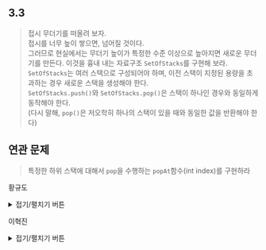 ## 3.3  

> 접시 무더기를 떠올려 보자.  
> 접시를 너무 높이 쌓으면, 넘어질 것이다.  
> 그러므로 현실에서는 무더기 높이가 특정한 수준 이상으로 높아지면 새로운 무더기를 만든다.
> 이것을 흉내 내는 자료구조 `SetOfStacks`를 구현해 보라.  
> `SetOfStacks`는 여러 스택으로 구성되어야 하며, 이전 스택이 지정된 용량을 초과하는 경우 새로운 스택을 생성해야 한다.  
> `SetOfStacks.push()`와 `SetOfStacks.pop()`은 스택이 하나인 경우와 동일하게 동작해야 한다.  
> (다시 말해, `pop()`은 저오학히 하나의 스택이 있을 때와 동일한 값을 반환해야 한다)  


## 연관 문제  
> 특정한 하위 스택에 대해서 `pop`을 수행하는 `popAt`함수(int index)를 구현하라



황규도
<details>
<summary>접기/펼치기 버튼</summary>

```python
class Stack:
    def __init__(self):
        self.stack = []
        
    def pop(self):
        return self.stack.pop()
    
    def push(self, data):
        self.stack.append(data)
        
    def peek(self):
        return self.stack[-1]
    
    def isEmpty(self):
        return len(self.stack) == 0
    
    def size(self):
        return len(self.stack)

    def __str__(self):
        return str(self.stack)
    
    def __reversed__(self):
        return reversed(self.stack)
    
class SetOfStacks:
    def __init__(self, maximum=10):
        self.maximum = maximum
        self.stacks = [Stack()]
    
    def push(self, data):
        if self.isEmpty():
            self.stacks.append(Stack())

        stack = self.stacks[-1]
        if stack.size() >= self.maximum:
            self.stacks.append(Stack())
            stack = self.stacks[-1]
        
        stack.push(data)
        
    def pop(self):
        stack = self.stacks[-1]
        data = stack.pop()
        
        if stack.isEmpty():
            self.stacks = self.stacks[:-1]
        return data
        
    def isEmpty(self):
        return len(self.stacks) == 0
    
    def __str__(self):
        res = "["
        for stack in reversed(self.stacks):
            for i in reversed(stack):
                res += str(i) + ", "
        return res + "]"
```


```python
import random
ss = SetOfStacks(maximum = 4)
for i in range(20):
    print("[*] Stacks : " + str(ss))
    if random.randint(1, 4) == 1 and not ss.isEmpty():
        print("[*] Poped  : " + str(ss.pop()))
    else:
        data = random.randint(1, 40)
        print("[*] Pushed : " + str(data))
        ss.push(data)
        
```

    [*] Stacks : []
    [*] Pushed : 30
    [*] Stacks : [30, ]
    [*] Poped  : 30
    [*] Stacks : []
    [*] Pushed : 1
    [*] Stacks : [1, ]
    [*] Pushed : 35
    [*] Stacks : [35, 1, ]
    [*] Pushed : 14
    [*] Stacks : [14, 35, 1, ]
    [*] Pushed : 40
    [*] Stacks : [40, 14, 35, 1, ]
    [*] Pushed : 34
    [*] Stacks : [34, 40, 14, 35, 1, ]
    [*] Pushed : 21
    [*] Stacks : [21, 34, 40, 14, 35, 1, ]
    [*] Pushed : 31
    [*] Stacks : [31, 21, 34, 40, 14, 35, 1, ]
    [*] Pushed : 23
    [*] Stacks : [23, 31, 21, 34, 40, 14, 35, 1, ]
    [*] Pushed : 11
    [*] Stacks : [11, 23, 31, 21, 34, 40, 14, 35, 1, ]
    [*] Pushed : 8
    [*] Stacks : [8, 11, 23, 31, 21, 34, 40, 14, 35, 1, ]
    [*] Pushed : 40
    [*] Stacks : [40, 8, 11, 23, 31, 21, 34, 40, 14, 35, 1, ]
    [*] Pushed : 33
    [*] Stacks : [33, 40, 8, 11, 23, 31, 21, 34, 40, 14, 35, 1, ]
    [*] Pushed : 26
    [*] Stacks : [26, 33, 40, 8, 11, 23, 31, 21, 34, 40, 14, 35, 1, ]
    [*] Poped  : 26
    [*] Stacks : [33, 40, 8, 11, 23, 31, 21, 34, 40, 14, 35, 1, ]
    [*] Poped  : 33
    [*] Stacks : [40, 8, 11, 23, 31, 21, 34, 40, 14, 35, 1, ]
    [*] Pushed : 22
    [*] Stacks : [22, 40, 8, 11, 23, 31, 21, 34, 40, 14, 35, 1, ]
    [*] Pushed : 23
    [*] Stacks : [23, 22, 40, 8, 11, 23, 31, 21, 34, 40, 14, 35, 1, ]
    [*] Pushed : 28
    


```python

```


```python

```


</details>

이혁진
<details>
<summary>접기/펼치기 버튼</summary>

```java
import java.util.Stack;

public class SetOfStacks {

    public static int MAX_STACK_SIZE = 10;
    public static Stack<String>[] stack = new Stack[100];
    public static int PUSH_INDEX = 0;
    public static int POP_INDEX;

    SetOfStacks() {
        stack[0] = new Stack<>();
    }

    public String pop() {
        if(stack[POP_INDEX].empty()){
            POP_INDEX--;
            return stack[POP_INDEX].pop();
        }else {
            return stack[POP_INDEX].pop();
        }
    }

    public void push(String str){
        if(stack[PUSH_INDEX].size() == MAX_STACK_SIZE){
            PUSH_INDEX++;
            stack[PUSH_INDEX] = new Stack<>();
            stack[PUSH_INDEX].push(str);
        } else{
            stack[PUSH_INDEX].push(str);
        }
        POP_INDEX = PUSH_INDEX;
    }

    public boolean isEmpty(){
        if(POP_INDEX == 0 && stack[POP_INDEX].empty()){
            return true;
        } else {
            return false;
        }
    }

    public String popAt(int index){
        return stack[index].pop();
    }

}

```
</details>